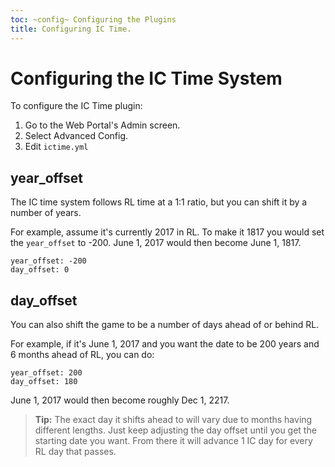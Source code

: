 ```yaml
---
toc: ~config~ Configuring the Plugins
title: Configuring IC Time.
---
```

# Configuring the IC Time System

To configure the IC Time plugin:

1. Go to the Web Portal's Admin screen.  
2. Select Advanced Config.
3. Edit `ictime.yml`

## year_offset

The IC time system follows RL time at a 1:1 ratio, but you can shift it by a number of years.

For example, assume it's currently 2017 in RL.  To make it 1817 you would set the `year_offset` to -200.  June 1, 2017 would then become June 1, 1817.

    year_offset: -200
    day_offset: 0

## day_offset

You can also shift the game to be a number of days ahead of or behind RL.

For example, if it's June 1, 2017 and you want the date to be 200 years and 6 months ahead of RL, you can do:

    year_offset: 200
    day_offset: 180

June 1, 2017 would then become roughly Dec 1, 2217. 

> **Tip:** The exact day it shifts ahead to will vary due to months having different lengths.  Just keep adjusting the day offset until you get the starting date you want.  From there it will advance 1 IC day for every RL day that passes.